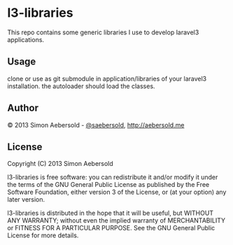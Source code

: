 l3-libraries
==================

This repo contains some generic libraries I use to develop laravel3 applications.

Usage
-----

clone or use as git submodule in application/libraries of your laravel3 installation. the autoloader should load the classes.

Author
------
&copy; 2013 Simon Aebersold - [@saebersold](https://twitter.com/saebersold), http://aebersold.me

License
-------

Copyright (C) 2013 Simon Aebersold

l3-libraries is free software: you can redistribute it and/or modify it under the terms of the GNU General Public License as published by the Free Software Foundation, either version 3 of the License, or (at your option) any later version.

l3-libraries is distributed in the hope that it will be useful, but WITHOUT ANY WARRANTY; without even the implied warranty of MERCHANTABILITY or FITNESS FOR A PARTICULAR PURPOSE. See the GNU General Public License for more details.

